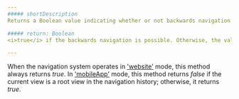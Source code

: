 ```yaml
---
##### shortDescription
Returns a Boolean value indicating whether or not backwards navigation is currently possible.

##### return: Boolean
<i>true</i> if the backwards navigation is possible. Otherwise, the value is <i>false</i>.

---
```

When the navigation system operates in ['website'](/concepts/40%20SPA%20Framework/3%20Navigation%20and%20Routing/6%20Navigation%20in%20Web%20Apps.md '/Documentation/Guide/SPA_Framework/Navigation_and_Routing/#Navigation_in_Web_Apps') mode, this method always returns *true*. In ['mobileApp'](/Documentation/Guide/SPA_Framework/Navigation_and_Routing/#Navigation_in_Mobile_Apps) mode, this method returns *false* if the current view is a root view in the navigation history; otherwise, it returns *true*.